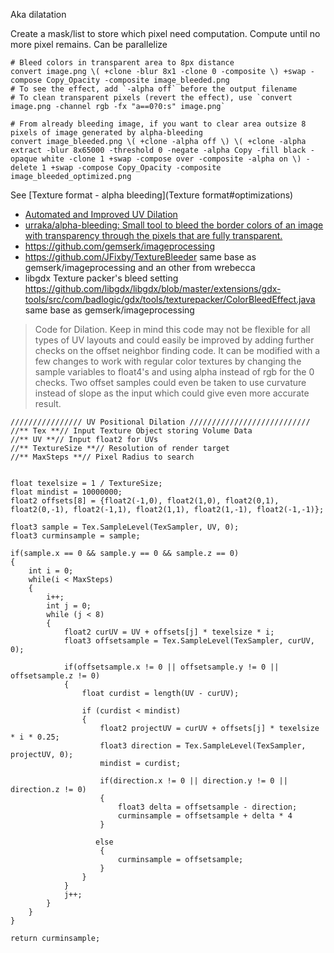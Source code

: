 Aka dilatation

Create a mask/list to store which pixel need computation. Compute until no more pixel remains.
Can be parallelize

	# Bleed colors in transparent area to 8px distance
	convert image.png \( +clone -blur 8x1 -clone 0 -composite \) +swap -compose Copy_Opacity -composite image_bleeded.png
	# To see the effect, add `-alpha off` before the output filename
	# To clean transparent pixels (revert the effect), use `convert image.png -channel rgb -fx "a==0?0:s" image.png`

	# From already bleeding image, if you want to clear area outsize 8 pixels of image generated by alpha-bleeding
	convert image_bleeded.png \( +clone -alpha off \) \( +clone -alpha extract -blur 8x65000 -threshold 0 -negate -alpha Copy -fill black -opaque white -clone 1 +swap -compose over -composite -alpha on \) -delete 1 +swap -compose Copy_Opacity -composite image_bleeded_optimized.png

See [Texture format - alpha bleeding](Texture format#optimizations)

- [Automated and Improved UV Dilation](http://shaderbits.com/blog/uv-dilation)
- [urraka/alpha-bleeding: Small tool to bleed the border colors of an image with transparency through the pixels that are fully transparent.](https://github.com/urraka/alpha-bleeding)
- https://github.com/gemserk/imageprocessing
- https://github.com/JFixby/TextureBleeder same base as gemserk/imageprocessing and an other from wrebecca
- libgdx Texture packer's bleed setting https://github.com/libgdx/libgdx/blob/master/extensions/gdx-tools/src/com/badlogic/gdx/tools/texturepacker/ColorBleedEffect.java same base as gemserk/imageprocessing

> Code for Dilation. Keep in mind this code may not be flexible for all types of UV layouts and could easily be improved by adding further checks on the offset neighbor finding code. It can be modified with a few changes to work with regular color textures by changing the sample variables to float4's and using alpha instead of rgb for the 0 checks. Two offset samples could even be taken to use curvature instead of slope as the input which could give even more accurate result. 

	//////////////// UV Positional Dilation ///////////////////////////
	//** Tex **// Input Texture Object storing Volume Data
	//** UV **// Input float2 for UVs
	//** TextureSize **// Resolution of render target
	//** MaxSteps **// Pixel Radius to search
	
	
	float texelsize = 1 / TextureSize;
	float mindist = 10000000;
	float2 offsets[8] = {float2(-1,0), float2(1,0), float2(0,1), float2(0,-1), float2(-1,1), float2(1,1), float2(1,-1), float2(-1,-1)};
	
	float3 sample = Tex.SampleLevel(TexSampler, UV, 0);
	float3 curminsample = sample;
	
	if(sample.x == 0 && sample.y == 0 && sample.z == 0)
	{
	    int i = 0;
	    while(i < MaxSteps)
	    { 
	        i++;
	        int j = 0;
	        while (j < 8)
	        {
	            float2 curUV = UV + offsets[j] * texelsize * i;
	            float3 offsetsample = Tex.SampleLevel(TexSampler, curUV, 0);
	
	            if(offsetsample.x != 0 || offsetsample.y != 0 || offsetsample.z != 0)
	            {
	                float curdist = length(UV - curUV);
	
	                if (curdist < mindist)
	                {
	                    float2 projectUV = curUV + offsets[j] * texelsize * i * 0.25;
	                    float3 direction = Tex.SampleLevel(TexSampler, projectUV, 0);
	                    mindist = curdist;
	
	                    if(direction.x != 0 || direction.y != 0 || direction.z != 0)
	                    {
	                        float3 delta = offsetsample - direction;
	                        curminsample = offsetsample + delta * 4
	                    }
	
	                   else
	                    {
	                        curminsample = offsetsample;
	                    }
	                }
	            }
	            j++;
	        }
	    }
	}
	
	return curminsample;